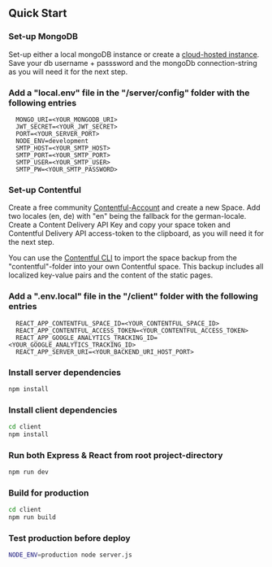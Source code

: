 ## Quick Start

### Set-up MongoDB

Set-up either a local mongoDB instance or create a [cloud-hosted instance](https://www.mongodb.com/). Save your db username + passsword and the mongoDb connection-string as you will need it for the next step.

### Add a "local.env" file in the "/server/config" folder with the following entries

```
  MONGO_URI=<YOUR_MONGODB_URI>
  JWT_SECRET=<YOUR_JWT_SECRET>
  PORT=<YOUR_SERVER_PORT>
  NODE_ENV=development
  SMTP_HOST=<YOUR_SMTP_HOST>
  SMTP_PORT=<YOUR_SMTP_PORT>
  SMTP_USER=<YOUR_SMTP_USER>
  SMTP_PW=<YOUR_SMTP_PASSWORD>
```

### Set-up Contentful

Create a free community [Contentful-Account](https://www.contentful.com/get-started/) and create a new Space. Add two locales (en, de) with "en" being the fallback for the german-locale. Create a Content Delivery API Key and copy your space token and Contentful Delivery API access-token to the clipboard, as you will need it for the next step.

You can use the [Contentful CLI](https://www.npmjs.com/package/contentful-cli) to import the space backup from the "contentful"-folder into your own Contentful space. This backup includes all localized key-value pairs and the content of the static pages.

### Add a ".env.local" file in the "/client" folder with the following entries

```
  REACT_APP_CONTENTFUL_SPACE_ID=<YOUR_CONTENTFUL_SPACE_ID>
  REACT_APP_CONTENTFUL_ACCESS_TOKEN=<YOUR_CONTENTFUL_ACCESS_TOKEN>
  REACT_APP_GOOGLE_ANALYTICS_TRACKING_ID=<YOUR_GOOGLE_ANALYTICS_TRACKING_ID>
  REACT_APP_SERVER_URI=<YOUR_BACKEND_URI_HOST_PORT>
```

### Install server dependencies

```bash
npm install
```

### Install client dependencies

```bash
cd client
npm install
```

### Run both Express & React from root project-directory

```bash
npm run dev
```

### Build for production

```bash
cd client
npm run build
```

### Test production before deploy

```bash
NODE_ENV=production node server.js
```
